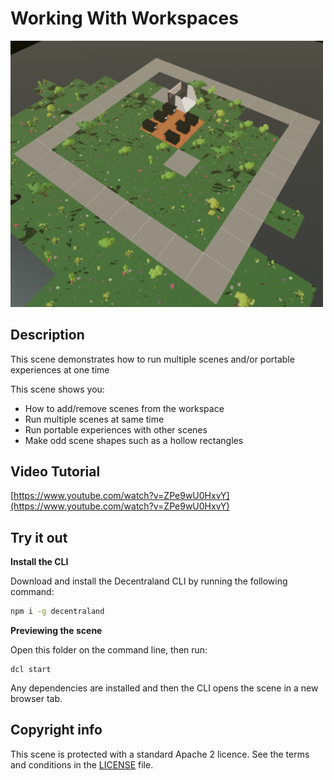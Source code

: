 # Working With Workspaces 

<img src="screenshot/screenshot.png" width="500"> 

## Description

This scene demonstrates how to run multiple scenes and/or portable experiences at one time


This scene shows you:

- How to add/remove scenes from the workspace
- Run multiple scenes at same time
- Run portable experiences with other scenes
- Make odd scene shapes such as a hollow rectangles 


## Video Tutorial

[https://www.youtube.com/watch?v=ZPe9wU0HxvY](https://www.youtube.com/watch?v=ZPe9wU0HxvY)


## Try it out

**Install the CLI**

Download and install the Decentraland CLI by running the following command:

```bash
npm i -g decentraland
```

**Previewing the scene**

Open this folder on the command line, then run:

```
dcl start
```

Any dependencies are installed and then the CLI opens the scene in a new browser tab.

## Copyright info

This scene is protected with a standard Apache 2 licence. See the terms and conditions in the [LICENSE](/LICENSE) file.
